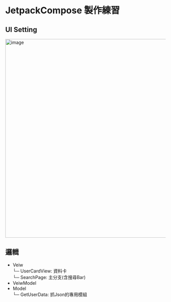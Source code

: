 # JetpackCompose 製作練習

## UI Setting
<img width="657" height="624" alt="image" src="https://github.com/user-attachments/assets/0be41bb1-1fe6-45f1-9526-fe9bcbc1d5a6" />

## 邏輯
- Veiw  
  └─ UserCardView: 資料卡  
  └─ SearchPage: 主分支(含搜尋Bar)  
- VeiwModel  
- Model  
  └─ GetUserData: 抓Json的專用模組  
